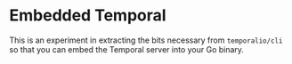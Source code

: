 # Embedded Temporal

This is an experiment in extracting the bits necessary from `temporalio/cli` so that you can embed the Temporal server into your Go binary.
